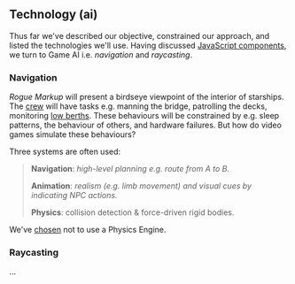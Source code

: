 ## Technology (ai)

Thus far we've described our objective, constrained our approach, and listed the technologies we'll use.
Having discussed [JavaScript components](#react-and-preact--tech-1),
we turn to Game AI i.e. _navigation_ and _raycasting_.

### Navigation

<!-- __TODO__
- Rodney Brooks layers.
- Navigation based Game AI.
- Corner-wrapped Pathfinding only provides part of the 
- No physics engine
- Geomorph 101
-->

_Rogue Markup_ will present a birdseye viewpoint of the interior of starships.
The [crew](https://wiki.travellerrpg.com/Crew "@new-tab") will have tasks e.g. manning the bridge, patrolling the decks, monitoring [low berths](https://wiki.travellerrpg.com/Low_Passage "@new-tab").
These behaviours will be constrained by e.g. sleep patterns, the behaviour of others, and hardware failures.
But how do video games simulate these behaviours?

Three systems are often used:

> **Navigation**: _high-level planning e.g. route from A to B._
>
> **Animation**: _realism (e.g. limb movement) and visual cues by indicating NPC actions._
>
> **Physics**: collision detection & force-driven rigid bodies.

We've [chosen](/blog/1#article-constraints) not to use a Physics Engine.

<!-- Pathfinding is central to Game AI.
Our NPCs need to move realistically e.g. they cannot move through walls, windows or locked doors. -->

<div
  class="tabs"
  id="tabs-nav-demo"
  height="400"
  enabled="false"
  tabs="[
     { key: 'component', filepath: 'nav/NavDemo' },
   ]"
></div>

### Raycasting

...